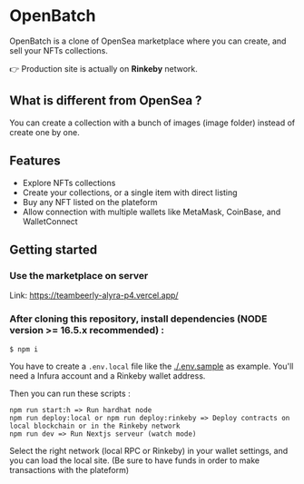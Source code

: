 # OpenBatch

OpenBatch is a clone of OpenSea marketplace where you can create, and sell your NFTs collections.

👉 Production site is actually on **Rinkeby** network.

## What is different from OpenSea ?

You can create a collection with a bunch of images (image folder) instead of create one by one.

## Features

-   Explore NFTs collections
-   Create your collections, or a single item with direct listing
-   Buy any NFT listed on the plateform
-   Allow connection with multiple wallets like MetaMask, CoinBase, and WalletConnect

## Getting started

### Use the marketplace on server
Link: https://teambeerly-alyra-p4.vercel.app/

### After cloning this repository, install dependencies (NODE version >= 16.5.x recommended) :

```sh
$ npm i
```

You have to create a `.env.local` file like the [./.env.sample](./.env.sample) as example. You'll need a Infura account and a Rinkeby wallet address.

Then you can run these scripts :

```shell
npm run start:h => Run hardhat node
npm run deploy:local or npm run deploy:rinkeby => Deploy contracts on local blockchain or in the Rinkeby network
npm run dev => Run Nextjs serveur (watch mode)
```

Select the right network (local RPC or Rinkeby) in your wallet settings, and you can load the local site. (Be sure to have funds in order to make transactions with the plateform)
